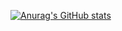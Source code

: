 
[![Anurag's GitHub stats](https://github-readme-stats.vercel.app/api?username=atesahmet0&theme=moltack)](https://github.com/anuraghazra/github-readme-stats)
